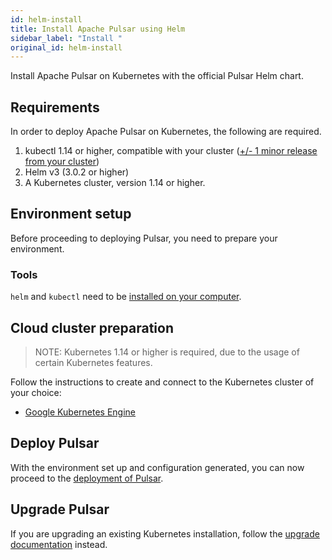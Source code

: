 ```yaml
---
id: helm-install
title: Install Apache Pulsar using Helm
sidebar_label: "Install "
original_id: helm-install
---
```


Install Apache Pulsar on Kubernetes with the official Pulsar Helm chart.

## Requirements

In order to deploy Apache Pulsar on Kubernetes, the following are required.

1. kubectl 1.14 or higher, compatible with your cluster ([+/- 1 minor release from your cluster](https://kubernetes.io/docs/tasks/tools/install-kubectl/#before-you-begin))
2. Helm v3 (3.0.2 or higher)
3. A Kubernetes cluster, version 1.14 or higher.

## Environment setup

Before proceeding to deploying Pulsar, you need to prepare your environment.

### Tools

`helm` and `kubectl` need to be [installed on your computer](helm-tools).

## Cloud cluster preparation

> NOTE: Kubernetes 1.14 or higher is required, due to the usage of certain Kubernetes features.

Follow the instructions to create and connect to the Kubernetes cluster of your choice:

- [Google Kubernetes Engine](helm-prepare.md#google-kubernetes-engine)

## Deploy Pulsar

With the environment set up and configuration generated, you can now proceed to the [deployment of Pulsar](helm-deploy).

## Upgrade Pulsar

If you are upgrading an existing Kubernetes installation, follow the [upgrade documentation](helm-upgrade) instead.
